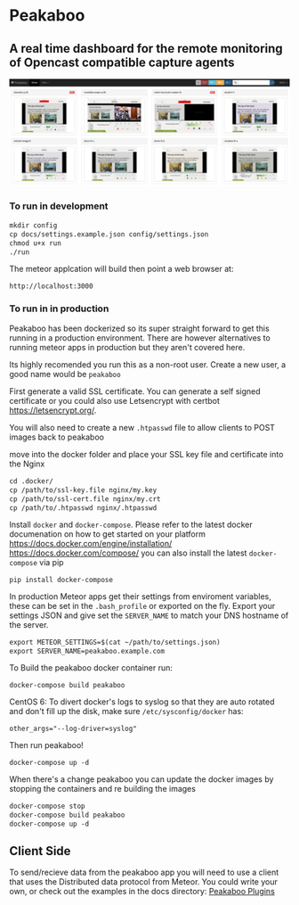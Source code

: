 Peakaboo
========

## A real time dashboard for the remote monitoring of Opencast compatible capture agents

![Alt text](docs/peakaboo.png?raw=true "Peakaboo-roomlist")

### To run in development
```shell
mkdir config
cp docs/settings.example.json config/settings.json
chmod u+x run
./run
```
The meteor applcation will build then point a web browser at:
```shell
http://localhost:3000
```

### To run in in production
Peakaboo has been dockerized so its super straight forward to get this running in a production environment. There are however alternatives to running meteor apps in production but they aren't covered here.

Its highly recomended you run this as a non-root user. Create a new user, a good name would be `peakaboo`

First generate a valid SSL certificate. You can generate a self signed certificate or you could also use Letsencrypt with certbot https://letsencrypt.org/.

You will also need to create a new `.htpasswd` file to allow clients to POST images back to peakaboo

move into the docker folder and place your SSL key file and certificate into the Nginx
```shell
cd .docker/
cp /path/to/ssl-key.file nginx/my.key
cp /path/to/ssl-cert.file nginx/my.crt
cp /path/to/.htpasswd nginx/.htpasswd
```

Install `docker` and `docker-compose`. Please refer to the latest docker documenation on how to get started on your platform https://docs.docker.com/engine/installation/
https://docs.docker.com/compose/
you can also install the latest `docker-compose` via pip
```shell
pip install docker-compose
```

In production Meteor apps get their settings from enviroment variables, these can be set in the `.bash_profile` or exported on the fly. Export your settings JSON and give set the `SERVER_NAME` to match your DNS hostname of the server.
```shell
export METEOR_SETTINGS=$(cat ~/path/to/settings.json)
export SERVER_NAME=peakaboo.example.com
```

To Build the peakaboo docker container run:

```shell
docker-compose build peakaboo
```
CentOS 6:
To divert docker's logs to syslog so that they are auto rotated and don't fill up the
disk, make sure `/etc/sysconfig/docker` has:

```shell
other_args="--log-driver=syslog"
```

Then run peakaboo!
```
docker-compose up -d
```

When there's a change peakaboo you can update the docker images by stopping the containers and re building the images
```
docker-compose stop
docker-compose build peakaboo
docker-compose up -d
```
Client Side
-----------

To send/recieve data from the peakaboo app you will need to use a client that uses the Distributed data protocol from Meteor. You could write your own, or check out the examples in the docs directory: [Peakaboo Plugins](docs/capture_agent_plugins/examples)
